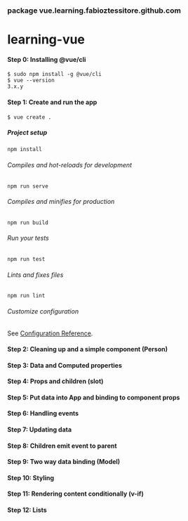 ### package vue.learning.fabioztessitore.github.com

# learning-vue

#### Step 0: Installing @vue/cli

```
$ sudo npm install -g @vue/cli
$ vue --version
3.x.y
```

#### Step 1: Create and run the app

```
$ vue create .
```

##### Project setup
```
npm install
```

###### Compiles and hot-reloads for development
```
npm run serve
```

###### Compiles and minifies for production
```
npm run build
```

###### Run your tests
```
npm run test
```

###### Lints and fixes files
```
npm run lint
```

###### Customize configuration
See [Configuration Reference](https://cli.vuejs.org/config/).

#### Step 2: Cleaning up and a simple component (Person)

#### Step 3: Data and Computed properties

#### Step 4: Props and children (slot)

#### Step 5: Put data into App and binding to component props

#### Step 6: Handling events

#### Step 7: Updating data

#### Step 8: Children emit event to parent

#### Step 9: Two way data binding (Model)

#### Step 10: Styling

#### Step 11: Rendering content conditionally (v-if)

#### Step 12: Lists
